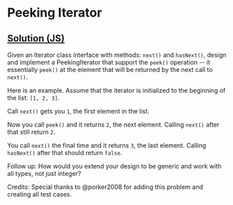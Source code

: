 # Peeking Iterator

## [Solution (JS)](./solution.js)

Given an Iterator class interface with methods: `next()` and `hasNext()`, design and implement a PeekingIterator that support the `peek()` operation -- it essentially `peek()` at the element that will be returned by the next call to `next()`.

Here is an example. Assume that the iterator is initialized to the beginning of the list: `[1, 2, 3]`.

Call `next()` gets you `1`, the first element in the list.

Now you call `peek()` and it returns `2`, the next element. Calling `next()` after that still return `2`.

You call `next()` the final time and it returns `3`, the last element. Calling `hasNext()` after that should return `false`.

Follow up: How would you extend your design to be generic and work with all types, not just integer?

Credits:
Special thanks to @porker2008 for adding this problem and creating all test cases.
